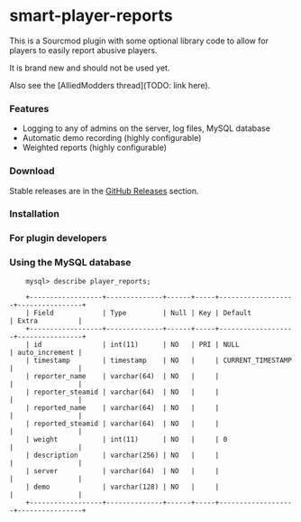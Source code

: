 smart-player-reports
=======================================
This is a Sourcmod plugin with some optional library code to allow for players to easily report abusive players.

It is brand new and should not be used yet.

Also see the [AlliedModders thread](TODO: link here).

### Features
- Logging to any of admins on the server, log files, MySQL database
- Automatic demo recording (highly configurable)
- Weighted reports (highly configurable)

### Download
Stable releases are in the [GitHub Releases](https://github.com/splewis/smart-player-reports/releases) section.

### Installation


### For plugin developers


### Using the MySQL database

		mysql> describe player_reports;

		+------------------+--------------+------+-----+-------------------+----------------+
		| Field            | Type         | Null | Key | Default           | Extra          |
		+------------------+--------------+------+-----+-------------------+----------------+
		| id               | int(11)      | NO   | PRI | NULL              | auto_increment |
		| timestamp        | timestamp    | NO   |     | CURRENT_TIMESTAMP |                |
		| reporter_name    | varchar(64)  | NO   |     |                   |                |
		| reporter_steamid | varchar(64)  | NO   |     |                   |                |
		| reported_name    | varchar(64)  | NO   |     |                   |                |
		| reported_steamid | varchar(64)  | NO   |     |                   |                |
		| weight           | int(11)      | NO   |     | 0                 |                |
		| description      | varchar(256) | NO   |     |                   |                |
		| server           | varchar(64)  | NO   |     |                   |                |
		| demo             | varchar(128) | NO   |     |                   |                |
		+------------------+--------------+------+-----+-------------------+----------------+

